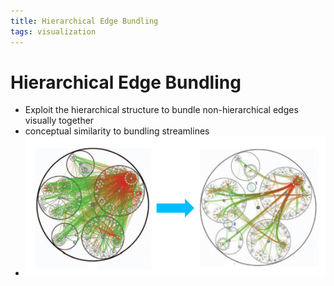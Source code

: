 ```yaml
---
title: Hierarchical Edge Bundling
tags: visualization
---
```


# Hierarchical Edge Bundling
- Exploit the hierarchical structure to bundle non-hierarchical edges visually together
- conceptual similarity to bundling streamlines
- ![im](assets/Pasted%20Image%2020220418123656.png)




















































































